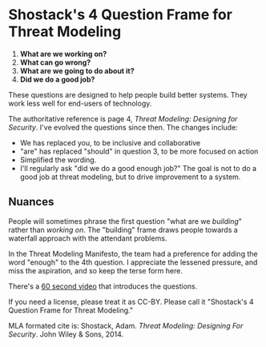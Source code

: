 # Shostack's 4 Question Frame for Threat Modeling 


1. **What are we working on?**
2. **What can go wrong?**
3. **What are we going to do about it?**
4. **Did we do a good job?**

These questions are designed to help people build better systems. They work less well for end-users of technology.

The authoritative reference is page 4, *Threat Modeling: Designing for Security*.  I've evolved the questions since then. The changes include:
* We has replaced you, to be inclusive and collaborative
* "are" has replaced "should" in question 3, to be more focused on action
* Simplified the wording.
* I'll regularly ask "did we do a good enough job?" The goal is not to do a good job at threat modeling, but to drive improvement to a system.

## Nuances
People will sometimes phrase the first question "what are we _building_" rather than _working on_. The "building" frame draws people towards a waterfall approach with the attendant problems.

In the Threat Modeling Manifesto, the team had a preference for adding the word "enough" to the 4th question. I appreciate the lessened pressure, and miss the aspiration, and so keep the terse form here.

There's a [60 second video](https://youtu.be/Yt0PhyEdZXU) that introduces the questions.

If you need a license, please treat it as CC-BY. Please call it "Shostack's 4 Question Frame for Threat Modeling." 

MLA formated cite is: Shostack, Adam. *Threat Modeling: Designing For Security*. John Wiley & Sons, 2014.
